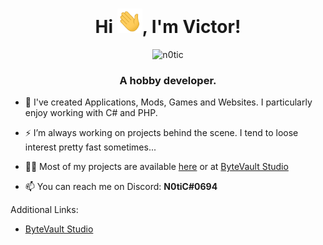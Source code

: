 <h1 align="center">Hi <img src="https://raw.githubusercontent.com/ABSphreak/ABSphreak/master/gifs/Hi.gif" width="40px" />, I'm Victor!</h1>
<p align="center"> <img src="https://komarev.com/ghpvc/?username=n0tic" alt="n0tic" /> </p>
<h3 align="center">A hobby developer.</h3>

- 🔭 I've created Applications, Mods, Games and Websites. I particularly enjoy working with C# and PHP.

- ⚡ I’m always working on projects behind the scene. I tend to loose interest pretty fast sometimes...

- 👨‍💻 Most of my projects are available [here](https://github.com/n0tic?tab=repositories) or at [ByteVault Studio](https://bytevaultstudio.se/)

- 📫 You can reach me on Discord: **N0tiC#0694**

Additional Links:
-  [ByteVault Studio](https://bytevaultstudio.se/)
